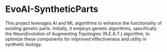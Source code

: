 # EvoAI-SyntheticParts
This project leverages AI and ML algorithms to enhance the functionality of existing genetic parts. Initially, it employs genetic algorithms, specifically the NeuroEvolution of Augmenting Topologies (N.E.A.T.) algorithm, to optimize these components for improved effectiveness and utility in synthetic biology.
